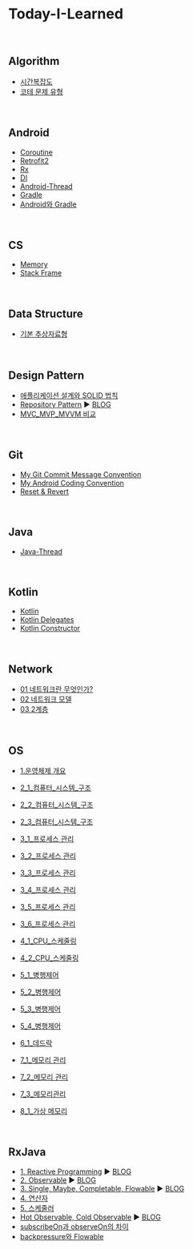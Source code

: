 # Today-I-Learned

<br>

## Algorithm
- [시간복잡도](/Algorithm/algorithm1.md)
- [코테 문제 유형](/Algorithm/CodingTest.md)

<br>

## Android
- [Coroutine](/Android/Coroutine.md)
- [Retrofit2](/Android/Retrofit2.md)
- [Rx](/Android/Rx.md)
- [DI](/Android/di.md)
- [Android-Thread](/Android/thread.md)
- [Gradle](/Android/Gradle.md)
- [Android와 Gradle](/Android/AndroidGradle.md)

<br>

## CS
- [Memory](/CS/memory.md)
- [Stack Frame](/CS/stack_frame.md)

<br>

## Data Structure

- [기본 추상자료형](/Data%20Structure/기본%20추상자료형.md)

<br>

## Design Pattern
- [애플리케이션 설계와 SOLID 법칙](/Design_Pattern/SOLID.md)
- [Repository Pattern](/Design_Pattern/Repository_Pattern.md) :arrow_forward: [BLOG](https://4z7l.github.io/2020/11/24/repository-pattern.html)
- [MVC_MVP_MVVM 비교](/Design_Pattern/MVC_MVP_MVVM.md)

<br>

## Git
- [My Git Commit Message Convention](/Git/GitCommitConvention.md)
- [My Android Coding Convention](/Git/AndroidCodingConvention.md)
- [Reset & Revert](/Git/reset_revert.md)


<br>

## Java
- [Java-Thread](/Java/Java-Thread.md)

<br>

## Kotlin
- [Kotlin](/Kotlin/kotlin.md)
- [Kotlin Delegates](/Kotlin/kotlin-by.md)
- [Kotlin Constructor](/Kotlin/kotlin-constructor.md)

<br>

## Network

- [01 네트워크란 무엇인가?](./Network/01.md)
- [02 네트워크 모델](./Network/02.md)
- [03 2계층](./Network/03.md)



<br>

## OS

- [1.운영체제 개요](/OS/1_운영체제_개요.md)

- [2_1_컴퓨터_시스템_구조](/OS/2_1_컴퓨터_시스템_구조.md)

- [2_2_컴퓨터_시스템_구조](/OS/2_2_컴퓨터_시스템_구조.md)

- [2_3_컴퓨터_시스템_구조](/OS/2_3_컴퓨터_시스템_구조.md)

- [3_1_프로세스 관리](/OS/3_1_프로세스_관리.md)

- [3_2_프로세스 관리](/OS/3_2_프로세스_관리.md)

- [3_3_프로세스 관리](/OS/3_3_프로세스_관리.md)

- [3_4_프로세스 관리](/OS/3_4_프로세스_관리.md)

- [3_5_프로세스 관리](/OS/3_5_프로세스_관리.md)

- [3_6_프로세스 관리](/OS/3_6_프로세스_관리.md)

- [4_1_CPU_스케줄링](/OS/4_1_CPU_스케줄링.md)

- [4_2_CPU_스케줄링](/OS/4_2_CPU_스케줄링.md)

- [5_1_병행제어](/OS/5_1_병행제어.md)

- [5_2_병행제어](/OS/5_2_병행제어.md)

- [5_3_병행제어](/OS/5_3_병행제어.md)

- [5_4_병행제어](/OS/5_4_병행제어.md)

- [6_1_데드락](/OS/6_1_데드락.md)

- [7_1_메모리 관리](/OS/7_1_메모리_관리.md)

- [7_2_메모리 관리](/OS/7_2_메모리_관리.md)

- [7_3_메모리관리](./7_3_메모리_관리.md)

- [8_1_가상 메모리](/OS/8_1_가상_메모리.md)

  

  

  

<br>

## RxJava
- [1. Reactive Programming](/RxJava/RxJava_1_reactive_programming.md) :arrow_forward: [BLOG](https://4z7l.github.io/2020/12/01/rxjava-1.html)
- [2. Observable](/RxJava/RxJava_2_observable.md) :arrow_forward: [BLOG](https://4z7l.github.io/2020/12/03/rxjava-2.html)
- [3. Single, Maybe, Completable, Flowable](/RxJava/RxJava_3_observable_other.md) :arrow_forward: [BLOG](https://4z7l.github.io/2020/12/03/rxjava-2.html)
- [4. 연산자](/RxJava/RxJava_4_operator.md)
- [5. 스케줄러](/RxJava/RxJava_5_scheduler.md)
- [Hot Observable, Cold Observable](/RxJava/RxJava_hot_cold.md) :arrow_forward: [BLOG](https://4z7l.github.io/2020/12/08/rxjava-4.html)
- [subscribeOn과 observeOn의 차이](/RxJava/RxJava_subscribeOn_observeOn.md)
- [backpressure와 Flowable](/RxJava/RxJava_backpressure_flowable.md)





<!--

- []()
-->